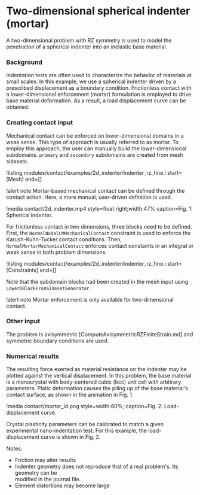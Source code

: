 # Two-dimensional spherical indenter (mortar)

A two-dimensional problem with RZ symmetry is used to model the penetration of a spherical
indenter into an inelastic base material.

### Background

Indentation tests are often used to characterize the behavior of materials at small scales. In this example, we use a spherical indenter driven by a prescribed displacement as a boundary condition. Frictionless contact with a lower-dimensional enforcement (mortar) formulation is employed to drive base material deformation. As a result, a load displacement curve can be obtained.

### Creating contact input

Mechanical contact can be enforced on lower-dimensional domains in a weak sense. This type of approach is usually referred to as mortar. To employ this approach, the user can manually build the lower-dimensional subdomains. `primary` and `secondary` subdomains are created from mesh sidesets. 

!listing modules/contact/examples/2d_indenter/indenter_rz_fine.i start=[Mesh] end=[]

!alert note
Mortar-based mechanical contact can be defined through the contact action. Here, a more manual, user-driven definition is used.

!media contact/2d_indenter.mp4 style=float:right;width:47% caption=Fig. 1: Spherical indenter.

For frictionless contact in two dimensions, three blocks need to be defined. First, the `NormalNodalLMMechanicalContact` constraint is used to enforce the Karush-Kuhn-Tucker contact conditions. Then, `NormalMortarMechanicalContact` enforces contact constaints in an integral or weak sense in both problem dimensions.

!listing modules/contact/examples/2d_indenter/indenter_rz_fine.i start=[Constraints] end=[]

Note that the subdomain blocks had been created in the mesh input using `LowerDBlockFromSidesetGenerator`.

!alert note
Mortar enforcement is only available for two-dimensional contact.

### Other input

The problem is axisymmetric [ComputeAxisymmetricRZFiniteStrain.md] and symmetric boundary conditions are used. 

### Numerical results

The resulting force exerted as material resistance on the indenter may be plotted against the vertical displacement. In this problem, the base material is a monocrystal with body-centered cubic (bcc) unit cell with arbitrary parameters. Platic deformation causes the piling up of the base material's contact surface, as shown in the animation in Fig. 1.

!media contact/mortar_ld.png style=width:60%; caption=Fig. 2: Load-displacement curve.

Crystal plasticity parameters can be calibrated to match a given experimental nano-indentation test. For this example, the load-displacement curve is shown in Fig. 2.

Notes:

- Friction may alter results
- Indenter geometry does not reproduce that of a real problem's. Its geometry can be  
  modified in the journal file.
- Element distortions may become large
